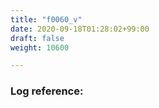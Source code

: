 ```yaml
---
title: "f0060_v"
date: 2020-09-18T01:28:02+99:00
draft: false
weight: 10600

---
```


### Log reference: <no value>

```
